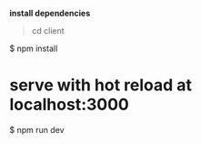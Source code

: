 
**install dependencies**
> cd client

$ npm install

# serve with hot reload at localhost:3000
$ npm run dev